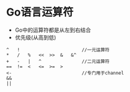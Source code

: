 Go语言运算符
=====
* Go中的运算符都是从左到右结合
* 优先级(从高到低)
```gopher
^	! 						//一元运算符
*	/	%	<<	>>	&	&^
+	-	|	^				//二元运算符
==	!=	<	<=	>=	>
<-							//专门用于channel
&&
||
```